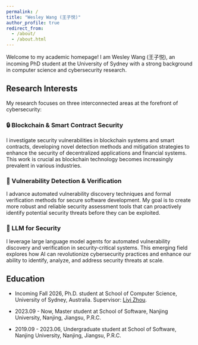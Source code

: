 ```yaml
---
permalink: /
title: "Wesley Wang (王子悦)"
author_profile: true
redirect_from: 
  - /about/
  - /about.html
---
```


Welcome to my academic homepage! I am Wesley Wang (王子悦), an incoming PhD student at the University of Sydney with a strong background in computer science and cybersecurity research.

## Research Interests

My research focuses on three interconnected areas at the forefront of cybersecurity:

### 🔒 Blockchain & Smart Contract Security
I investigate security vulnerabilities in blockchain systems and smart contracts, developing novel detection methods and mitigation strategies to enhance the security of decentralized applications and financial systems. This work is crucial as blockchain technology becomes increasingly prevalent in various industries.

### 🐛 Vulnerability Detection & Verification  
I advance automated vulnerability discovery techniques and formal verification methods for secure software development. My goal is to create more robust and reliable security assessment tools that can proactively identify potential security threats before they can be exploited.

### 🤖 LLM for Security
I leverage large language model agents for automated vulnerability discovery and verification in security-critical systems. This emerging field explores how AI can revolutionize cybersecurity practices and enhance our ability to identify, analyze, and address security threats at scale.

## Education

* Incoming Fall 2026, Ph.D. student at School of Computer Science, University of Sydney, Australia. Supervisor: [Liyi Zhou](https://lzhou1110.github.io/).

* 2023.09 - Now, Master student at School of Software, Nanjing University, Nanjing, Jiangsu, P.R.C.

* 2019.09 - 2023.06, Undergraduate student at School of Software, Nanjing University, Nanjing, Jiangsu, P.R.C.
